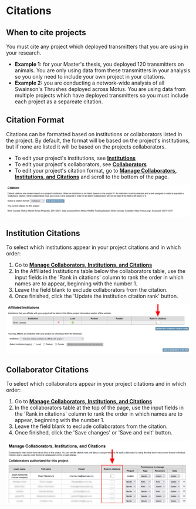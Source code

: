 # Citations

## When to cite projects

You must cite any project which deployed transmitters that you are using in your research.

* **Example 1:** for your Master's thesis, you deployed 120 transmitters on animals. You are only using data from these transmitters in your analysis so you only need to include your own project in your citations.
* **Example 2:** you are conducting a network-wide analysis of all Swainson's Thrushes deployed across Motus. You are using data from multiple projects which have deployed transmitters so you must include each project as a separeate citation.

## Citation **Format**

Citations can be formatted based on institutions or collaborators listed in the project. By default, the format will be based on the project's institutions, but if none are listed it will be based on the projects collaborators.

* To edit your project's institutions, see [**Institutions**](institutions.md)
* To edit your project's collaborators, see [**Collaborators**](collaborators.md)
* To edit your project's citation format, go to [**Manage Collaborators, Institutions, and Citations**](https://motus.org/data/project/users) and scroll to the bottom of the page.

![](<../.gitbook/assets/Project Citations.png>)

## Institution Citations

To select which institutions appear in your project citations and in which order:

1. Go to [**Manage Collaborators, Institutions, and Citations**](https://motus.org/data/project/users)
2. In the Affiliated Institutions table below the collaborators table, use the input fields in the 'Rank in citations' column to rank the order in which names are to appear, beginning with the number 1.
3. Leave the field blank to exclude collaborators from the citation.
4. Once finished, click the 'Update the institution citation rank' button.

![](<../.gitbook/assets/Manage Institutions - Rank citation.png>)

## Collaborator Citations

To select which collaborators appear in your project citations and in which order:

1. Go to [**Manage Collaborators, Institutions, and Citations**](https://motus.org/data/project/users)
2. In the collaborators table at the top of the page, use the input fields in the 'Rank in citations' column to rank the order in which names are to appear, beginning with the number 1.
3. Leave the field blank to exclude collaborators from the citation.
4. Once finished, click the 'Save changes' or 'Save and exit' button.

![](<../.gitbook/assets/Manage Users - Citations.png>)

### &#x20;<a href="#collaborator-permissions-1" id="collaborator-permissions-1"></a>
